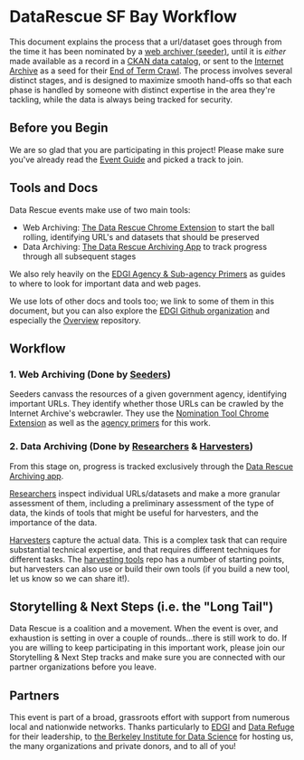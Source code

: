 # DataRescue SF Bay Workflow

This document explains the process that a url/dataset goes through from the time it has been nominated by a [web archiver (seeder)](seednsort.md), until it is _either_ made available as a record in a [CKAN data catalog](https://ckan.org/), or sent to the [Internet Archive](https://www.archive.org) as a seed for their [End of Term Crawl](http://freegovinfo.info/node/11477). The process involves several distinct stages, and is designed to maximize smooth hand-offs so that each phase is handled by someone with distinct expertise in the area they're tackling, while the data is always being tracked for security.

## Before you Begin
We are so glad that you are participating in this project! Please make sure you've already read the [Event Guide](../README.md) and picked a track to join.

## Tools and Docs

Data Rescue events make use of two main tools:
- Web Archiving: [The Data Rescue Chrome Extension](https://chrome.google.com/webstore/detail/nominationtool/abjpihafglmijnkkoppbookfkkanklok) to start the ball rolling, identifying URL's and datasets that should be preserved
- Data Archiving: [The Data Rescue Archiving App](http://www.archivers.space/) to track progress through all subsequent stages

We also rely heavily on the [EDGI Agency & Sub-agency Primers](https://envirodatagov.org/agency-forecasts/) as guides to where to look for important data and web pages.

We use lots of other docs and tools too; we link to some of them in this document, but you can also explore the [EDGI Github organization](https://github.com/edgi-govdata-archiving/) and especially the [Overview](https://github.com/edgi-govdata-archiving/overview) repository. 

## Workflow

### 1. Web Archiving (Done by [Seeders](seednsort.md))
Seeders canvass the resources of a given government agency, identifying important URLs. They identify whether those URLs can be crawled by the Internet Archive's webcrawler. They use the [Nomination Tool Chrome Extension](https://chrome.google.com/webstore/detail/nominationtool/abjpihafglmijnkkoppbookfkkanklok?hl=en) as well as the [agency primers](https://envirodatagov.org/agency-forecasts/) for this work.

### 2. Data Archiving (Done by [Researchers](research.md) & [Harvesters](harvesting.md))
From this stage on, progress is tracked exclusively through the [Data Rescue Archiving app](http://archivers.space).

[Researchers](research.md) inspect individual URLs/datasets and make a more granular assessment of them, including a preliminary assessment of the type of data, the kinds of tools that might be useful for harvesters, and the importance of the data.

[Harvesters](harvesting.md) capture the actual data. This is a complex task that can require substantial technical expertise, and that requires different techniques for different tasks. The [harvesting tools](https://github.com/edgi-govdata-archiving/harvesting-tools) repo has a number of starting points, but harvesters can also use or build their own tools (if you build a new tool, let us know so we can share it!).

## Storytelling & Next Steps (i.e. the "Long Tail")

Data Rescue is a coalition and a movement. When the event is over, and exhaustion is setting in over a couple of rounds...there is still work to do. If you are willing to keep participating in this important work, please join our Storytelling & Next Step tracks and make sure you are connected with our partner organizations before you leave.

## Partners
This event is part of a broad, grassroots effort with support from numerous local and nationwide networks. Thanks particularly to [EDGI](https://envirodatagov.org/) and [Data Refuge](http://www.ppehlab.org/datarefuge/) for their leadership, to [the Berkeley Institute for Data Science](https://bids.berkeley.edu) for hosting us, the many organizations and private donors, and to all of you!

